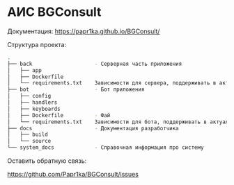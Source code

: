 # АИС BGConsult

Документация: https://papr1ka.github.io/BGConsult/

Структура проекта:

```bash
.
├── back                    - Серверная часть приложения
│   ├── app
│   ├── Dockerfile
│   └── requirements.txt    Зависимости для сервера, поддерживать в актуальном состоянии!
├── bot                     - Бот приложения
│   ├── config
│   ├── handlers
│   ├── keyboards
│   ├── Dockerfile          - Фай
│   └── requirements.txt    Зависимости для бота, поддерживать в актуальном состоянии!
├── docs                    - Документация разработчика
│   ├── build
│   └── source
└── system_docs             - Справочная информация про систему
```

Оставить обратную связь:

https://github.com/Papr1ka/BGConsult/issues
